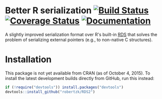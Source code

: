 Better R serialization [![Build Status](https://travis-ci.org/robertzk/RDS2.svg?branch=master)](https://travis-ci.org/robertzk/RDS2) [![Coverage Status](https://coveralls.io/repos/robertzk/RDS2/badge.svg?branch=master)](https://coveralls.io/r/robertzk/RDS2?branch=master) [![Documentation](https://img.shields.io/badge/rocco--docs-%E2%9C%93-blue.svg)](http://robertzk.github.io/RDS2/)
===========

A slightly improved serialization format over R's built-in [RDS](http://cran.r-project.org/web/packages/RDS/index.html)
that solves the problem of serializing external pointers (e.g., to 
non-native C structures).

# Installation

This package is not yet available from CRAN (as of October 4, 2015).
To install the latest development builds directly from GitHub, run this instead:

```R
if (!require("devtools")) install.packages("devtools")
devtools::install_github("robertzk/RDS2")
```


